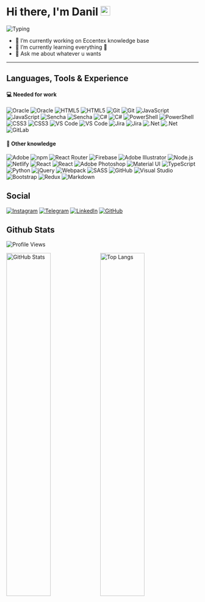 # Hi there, I'm Danil <img src="https://raw.githubusercontent.com/MartinHeinz/MartinHeinz/master/wave.gif" width="25px">

![Typing](https://readme-typing-svg.herokuapp.com?color=%2374859C50&vCenter=true&width=500&height=25&lines=Husband%2C+Father%2C+Developer+from+Russia!!!)

- 🔭 I’m currently working on Eccentex knowledge base
- 🌱 I’m currently learning everything 🤯
- 💬 Ask me about whatever u wants

---

## Languages, Tools & Experience

#### 💻 Needed for work

![Oracle](https://img.shields.io/badge/Oracle-F80000?logo=oracle&logoColor=white&style=flat)
![Oracle](https://img.shields.io/badge/Oracle-F80000?logo=oracle&logoColor=white&color=111&style=flat)
![HTML5](https://img.shields.io/badge/HTML5-E34F26?logo=html5&logoColor=white&style=flat)
![HTML5](https://img.shields.io/badge/HTML5-E34F26?logo=html5&logoColor=white&color=111&style=flat)
![Git](https://img.shields.io/badge/Git-F05032?logo=git&logoColor=white&style=flat)
![Git](https://img.shields.io/badge/Git-F05032?logo=git&logoColor=white&color=111&style=flat)
![JavaScript](https://img.shields.io/badge/JavaScript-%23323330.svg?style=for-the-badge&logo=javascript&logoColor=white&color=f69b11&style=flat)
![JavaScript](https://img.shields.io/badge/JavaScript-%23323330.svg?style=for-the-badge&logo=javascript&logoColor=F7DF1E&style=flat)
![Sencha](https://img.shields.io/badge/Sencha-86BC40?logo=sencha&logoColor=white&style=flat)
![Sencha](https://img.shields.io/badge/Sencha-86BC40?logo=sencha&logoColor=white&color=111&style=flat)
![C#](https://img.shields.io/badge/C%23-%23239120.svg?style=for-the-badge&logo=c-sharp&logoColor=white&style=flat)
![C#](https://img.shields.io/badge/C%23-%23239120.svg?style=for-the-badge&logo=c-sharp&logoColor=white&color=111&style=flat)
![PowerShell](https://img.shields.io/badge/PowerShell-5391FE?logo=powershell&logoColor=white&color=3ba6f4&style=flat)
![PowerShell](https://img.shields.io/badge/PowerShell-5391FE?logo=powershell&logoColor=white&color=111&style=flat)
![CSS3](https://img.shields.io/badge/CSS3-1572B6?logo=css3&logoColor=white&style=flat)
![CSS3](https://img.shields.io/badge/CSS3-1572B6?logo=css3&logoColor=white&color=111&style=flat)
![VS Code](https://img.shields.io/badge/VS%20Code-007ACC?logo=visualstudiocode&logoColor=white&style=flat)
![VS Code](https://img.shields.io/badge/VS%20Code-007ACC?logo=visualstudiocode&logoColor=white&color=111&style=flat)
![Jira](https://img.shields.io/badge/Jira-%230A0FFF.svg?style=for-the-badge&logo=jira&logoColor=white&style=flat)
![Jira](https://img.shields.io/badge/Jira-%230A0FFF.svg?style=for-the-badge&logo=jira&logoColor=white&color=111&style=flat)
![.Net](https://img.shields.io/badge/.NET-5C2D91?style=for-the-badge&logo=.net&logoColor=white&color=5a25a1&style=flat)
![.Net](https://img.shields.io/badge/.NET-5C2D91?style=for-the-badge&logo=.net&logoColor=white&color=111&style=flat)
![GitLab](https://img.shields.io/badge/GitLab-%23181717.svg?style=for-the-badge&logo=gitlab&logoColor=white&color=111&style=flat)

#### 🧠 Other knowledge

![Adobe](https://img.shields.io/badge/Adobe-F00?logo=adobe&logoColor=white&style=flat)
![npm](https://img.shields.io/badge/npm-CB3837?logo=npm&logoColor=fff&style=flat)
![React Router](https://img.shields.io/badge/React_Router-CA4245?style=for-the-badge&logo=react-router&logoColor=white&style=flat)
![Firebase](https://img.shields.io/badge/Firebase-%23039BE5.svg?style=for-the-badge&logo=firebase&logoColor=ffd000&color=ff7139&style=flat)
![Adobe Illustrator](https://img.shields.io/badge/Adobe%20Illustrator-FF9A00?logo=adobeillustrator&logoColor=white&style=flat)
![Node.js](https://img.shields.io/badge/Node.js-393?logo=nodedotjs&logoColor=white&style=flat)
![Netlify](https://img.shields.io/badge/Netlify-00C7B7?logo=netlify&logoColor=white&color=23bcb3&style=flat)
![React](https://img.shields.io/badge/React-%2320232a.svg?style=for-the-badge&logo=react&logoColor=white&color=3ed5ff&style=flat)
![React](https://img.shields.io/badge/React-%2320232a.svg?style=for-the-badge&logo=react&logoColor=61DAFB&style=flat)
![Adobe Photoshop](https://img.shields.io/badge/Adobe%20Photoshop-31A8FF?logo=adobephotoshop&logoColor=white&style=flat)
![Material UI](https://img.shields.io/badge/Material%20UI-%230081CB.svg?style=for-the-badge&logo=material-ui&logoColor=white&style=flat)
![TypeScript](https://img.shields.io/badge/TypeScript-3178C6?logo=typescript&logoColor=white&style=flat)
![Python](https://img.shields.io/badge/Python-%2314354C.svg?style=for-the-badge&logo=python&logoColor=ffc83d&color=3570a2&style=flat)
![jQuery](https://img.shields.io/badge/jQuery-%230769AD.svg?style=for-the-badge&logo=jquery&logoColor=white&style=flat)
![Webpack](https://img.shields.io/badge/Webpack-8DD6F9?logo=webpack&logoColor=b0e3ff&color=004e8a&style=flat)
![SASS](https://img.shields.io/badge/SASS-hotpink.svg?style=for-the-badge&logo=SASS&logoColor=white&color=ce6b9e&style=flat)
![GitHub](https://img.shields.io/badge/github-%23121011.svg?style=for-the-badge&logo=github&logoColor=white&color=7040AA&style=flat)
![Visual Studio](https://img.shields.io/badge/Visual%20Studio-5C2D91?logo=visualstudio&logoColor=white&color=5a25a1&style=flat)
![Bootstrap](https://img.shields.io/badge/Bootstrap-%23563D7C.svg?style=for-the-badge&logo=bootstrap&logoColor=white&color=5a25a1&style=flat)
![Redux](https://img.shields.io/badge/Redux-%23593d88.svg?style=for-the-badge&logo=redux&logoColor=white&color=5a25a1&style=flat)
![Markdown](https://img.shields.io/badge/Markdown-000?logo=markdown&logoColor=3ba6f4&style=flat)

## Social

[![Instagram](https://img.shields.io/badge/Instagram-%23E4405F.svg?style=for-the-badge&logo=Instagram&logoColor=white&style=flat)](https://www.instagram.com/danil_ej9)
[![Telegram](https://img.shields.io/badge/Telegram-2CA5E0?style=for-the-badge&logo=telegram&logoColor=white&style=flat)](https://t.me/RezniDa)
[![LinkedIn](https://img.shields.io/badge/linkedin-%230077B5.svg?style=for-the-badge&logo=linkedin&logoColor=white&style=flat)](https://www.linkedin.com/in/dani-dani)
[![GitHub](https://img.shields.io/badge/github-%23121011.svg?style=for-the-badge&logo=github&logoColor=white&color=7040AA&style=flat)](https://github.com/CrappyCodeMaker)

## Github Stats

![Profile Views](https://komarev.com/ghpvc/?username=CrappyCodeMaker&&label=PROFILE+VIEWS&color=ffc83d&style=flat)

<img src="https://github-readme-stats.vercel.app/api?username=CrappyCodeMaker&bg_color=DEG,22272EEE,11171E90&title_color=EEEEEE&text_color=b9c4cf&icon_color=ffc83d&border_radius=10&line_height=30&include_all_commits=true&hide_border=true&hide_title=false&show_icons=true&count_private=true&hide=contribs,prs&custom_title=CrappyCodeMaker's+stats&hide_title=true" width="48%" alt="GitHub Stats"> <img src="https://github-readme-stats.vercel.app/api/top-langs/?username=CrappyCodeMaker&bg_color=DEG,22272EEE,11171E90&title_color=EEEEEE&text_color=b9c4cf&icon_color=ffc83d&card_width=350&border_radius=10&line_height=25&hide_border=true&hide_title=false&show_icons=true&count_private=true&layout=compact&custom_title=Most+used+langs&hide_title=true" width="48%" alt="Top Langs">

<!--
Hey folks! 👋
My name is Anton. I've been using GitHub to host my repos for many years. And I always feel like it doesn't provide me with the full picture statistics-wise.

🤔 Feeling the same? 🚀 Try Ÿ HŸPE to learn what's going on with your professional profile! You'll get improved statistics on your profile views, your followers, repositories traffic, stars and more! The roadmap has a number of useful features to come!

In case you would simply like a public badge to count your visitors, try GitHub Profile Views Counter.

-->

